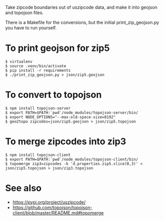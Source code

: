 Take zipcode boundaries out of uszipcode data, and make it into
geojson and topojson files.

There is a Makefile for the conversions, but the initial
print_zip_geojson.py you have to run yourself.

# To print geojson for zip5

```
$ virtualenv
$ source .venv/bin/activate
$ pip install -r requirements
$ ./print_zip_geojson.py > json/zip5.geojson
```

# To convert to topojson

```
$ npm install topojson-server
$ export PATH=$PATH:`pwd`/node_modules/topojson-server/bin/
$ export NODE_OPTIONS="--max-old-space-size=8192"
$ geo2topo zipcodes=json/zip5.geojson > json/zip5.topojson
```

# To merge zipcodes into zip3

```
$ npm install topojson-client
$ export PATH=$PATH:`pwd`/node_modules/topojson-client/bin/
$ topomerge zip3=zipcodes -k 'd.properties.zip5.slice(0,3)' < json/zip5.topojson > json/zip3.topojson
```



# See also

- https://pypi.org/project/uszipcode/
- https://github.com/topojson/topojson-client/blob/master/README.md#topomerge
